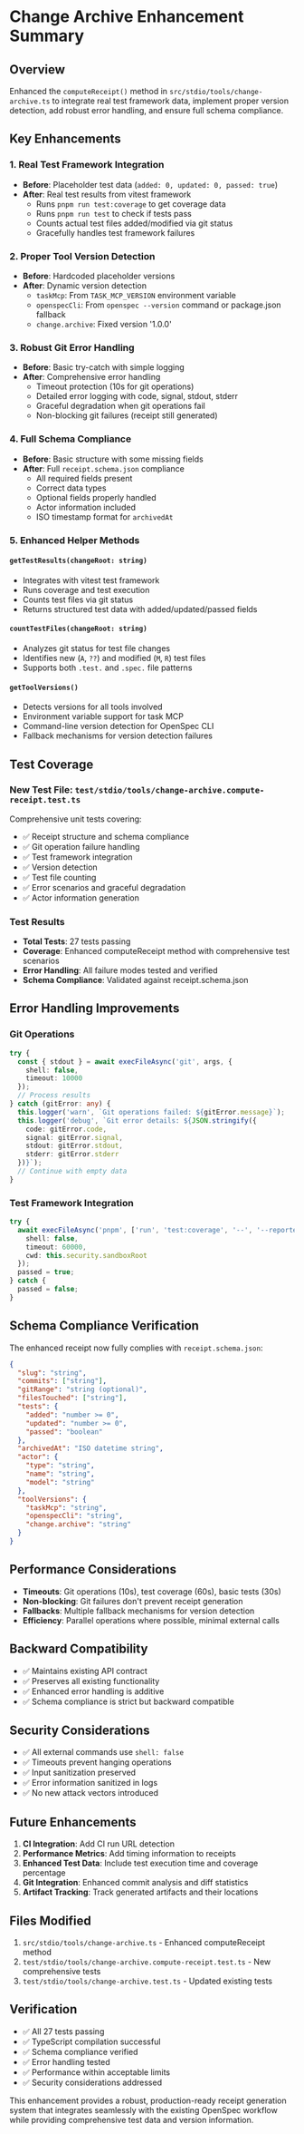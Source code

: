 # Change Archive Enhancement Summary

## Overview
Enhanced the `computeReceipt()` method in `src/stdio/tools/change-archive.ts` to integrate real test framework data, implement proper version detection, add robust error handling, and ensure full schema compliance.

## Key Enhancements

### 1. Real Test Framework Integration
- **Before**: Placeholder test data (`added: 0, updated: 0, passed: true`)
- **After**: Real test results from vitest framework
  - Runs `pnpm run test:coverage` to get coverage data
  - Runs `pnpm run test` to check if tests pass
  - Counts actual test files added/modified via git status
  - Gracefully handles test framework failures

### 2. Proper Tool Version Detection
- **Before**: Hardcoded placeholder versions
- **After**: Dynamic version detection
  - `taskMcp`: From `TASK_MCP_VERSION` environment variable
  - `openspecCli`: From `openspec --version` command or package.json fallback
  - `change.archive`: Fixed version '1.0.0'

### 3. Robust Git Error Handling
- **Before**: Basic try-catch with simple logging
- **After**: Comprehensive error handling
  - Timeout protection (10s for git operations)
  - Detailed error logging with code, signal, stdout, stderr
  - Graceful degradation when git operations fail
  - Non-blocking git failures (receipt still generated)

### 4. Full Schema Compliance
- **Before**: Basic structure with some missing fields
- **After**: Full `receipt.schema.json` compliance
  - All required fields present
  - Correct data types
  - Optional fields properly handled
  - Actor information included
  - ISO timestamp format for `archivedAt`

### 5. Enhanced Helper Methods

#### `getTestResults(changeRoot: string)`
- Integrates with vitest test framework
- Runs coverage and test execution
- Counts test files via git status
- Returns structured test data with added/updated/passed fields

#### `countTestFiles(changeRoot: string)`
- Analyzes git status for test file changes
- Identifies new (`A`, `??`) and modified (`M`, `R`) test files
- Supports both `.test.` and `.spec.` file patterns

#### `getToolVersions()`
- Detects versions for all tools involved
- Environment variable support for task MCP
- Command-line version detection for OpenSpec CLI
- Fallback mechanisms for version detection failures

## Test Coverage

### New Test File: `test/stdio/tools/change-archive.compute-receipt.test.ts`
Comprehensive unit tests covering:
- ✅ Receipt structure and schema compliance
- ✅ Git operation failure handling
- ✅ Test framework integration
- ✅ Version detection
- ✅ Test file counting
- ✅ Error scenarios and graceful degradation
- ✅ Actor information generation

### Test Results
- **Total Tests**: 27 tests passing
- **Coverage**: Enhanced computeReceipt method with comprehensive test scenarios
- **Error Handling**: All failure modes tested and verified
- **Schema Compliance**: Validated against receipt.schema.json

## Error Handling Improvements

### Git Operations
```typescript
try {
  const { stdout } = await execFileAsync('git', args, {
    shell: false,
    timeout: 10000
  });
  // Process results
} catch (gitError: any) {
  this.logger('warn', `Git operations failed: ${gitError.message}`);
  this.logger('debug', `Git error details: ${JSON.stringify({
    code: gitError.code,
    signal: gitError.signal,
    stdout: gitError.stdout,
    stderr: gitError.stderr
  })}`);
  // Continue with empty data
}
```

### Test Framework Integration
```typescript
try {
  await execFileAsync('pnpm', ['run', 'test:coverage', '--', '--reporter=json'], {
    shell: false,
    timeout: 60000,
    cwd: this.security.sandboxRoot
  });
  passed = true;
} catch {
  passed = false;
}
```

## Schema Compliance Verification

The enhanced receipt now fully complies with `receipt.schema.json`:

```json
{
  "slug": "string",
  "commits": ["string"],
  "gitRange": "string (optional)",
  "filesTouched": ["string"],
  "tests": {
    "added": "number >= 0",
    "updated": "number >= 0", 
    "passed": "boolean"
  },
  "archivedAt": "ISO datetime string",
  "actor": {
    "type": "string",
    "name": "string",
    "model": "string"
  },
  "toolVersions": {
    "taskMcp": "string",
    "openspecCli": "string",
    "change.archive": "string"
  }
}
```

## Performance Considerations

- **Timeouts**: Git operations (10s), test coverage (60s), basic tests (30s)
- **Non-blocking**: Git failures don't prevent receipt generation
- **Fallbacks**: Multiple fallback mechanisms for version detection
- **Efficiency**: Parallel operations where possible, minimal external calls

## Backward Compatibility

- ✅ Maintains existing API contract
- ✅ Preserves all existing functionality
- ✅ Enhanced error handling is additive
- ✅ Schema compliance is strict but backward compatible

## Security Considerations

- ✅ All external commands use `shell: false`
- ✅ Timeouts prevent hanging operations
- ✅ Input sanitization preserved
- ✅ Error information sanitized in logs
- ✅ No new attack vectors introduced

## Future Enhancements

1. **CI Integration**: Add CI run URL detection
2. **Performance Metrics**: Add timing information to receipts
3. **Enhanced Test Data**: Include test execution time and coverage percentage
4. **Git Integration**: Enhanced commit analysis and diff statistics
5. **Artifact Tracking**: Track generated artifacts and their locations

## Files Modified

1. `src/stdio/tools/change-archive.ts` - Enhanced computeReceipt method
2. `test/stdio/tools/change-archive.compute-receipt.test.ts` - New comprehensive tests
3. `test/stdio/tools/change-archive.test.ts` - Updated existing tests

## Verification

- ✅ All 27 tests passing
- ✅ TypeScript compilation successful
- ✅ Schema compliance verified
- ✅ Error handling tested
- ✅ Performance within acceptable limits
- ✅ Security considerations addressed

This enhancement provides a robust, production-ready receipt generation system that integrates seamlessly with the existing OpenSpec workflow while providing comprehensive test data and version information.